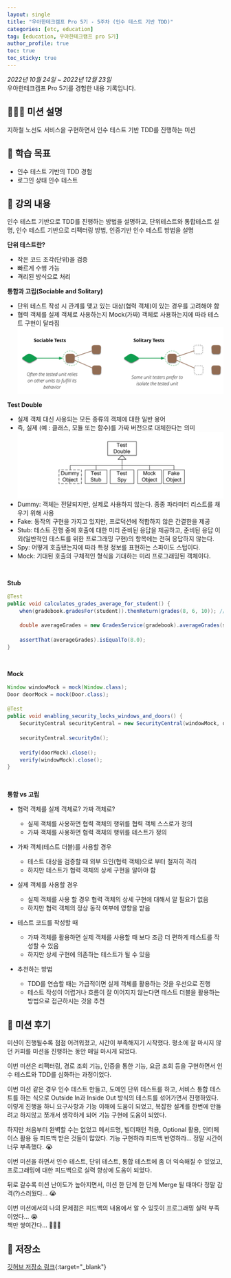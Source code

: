 ```yaml
---
layout: single
title: "우아한테크캠프 Pro 5기 - 5주차 (인수 테스트 기반 TDD)"
categories: [etc, education]
tag: [education, 우아한테크캠프 pro 5기]
author_profile: true
toc: true
toc_sticky: true
---
```


*2022년 10월 24일 ~ 2022년 12월 23일*  
우아한테크캠프 Pro 5기를 경험한 내용 기록입니다.

## 🙇🏻‍♂️ 미션 설명
지하철 노선도 서비스을 구현하면서 인수 테스트 기반 TDD를 진행하는 미션

## 🎯 학습 목표
- 인수 테스트 기반의 TDD 경험
- 로그인 상태 인수 테스트

## 📖 강의 내용
인수 테스트 기반으로 TDD를 진행하는 방법을 설명하고, 단위테스트와 통합테스트 설명, 인수 테스트 기반으로 리팩터링 방법, 인증기반 인수 테스트 방법을 설명

**단위 테스트란?**  
- 작은 코드 조각(단위)을 검증
- 빠르게 수행 가능
- 격리된 방식으로 처리

**통합과 고립(Sociable and Solitary)**  
- 단위 테스트 작성 시 관계를 맺고 있는 대상(협력 객체)이 있는 경우를 고려해야 함
- 협력 객체를 실제 객체로 사용하는지 Mock(가짜) 객체로 사용하는지에 따라 테스트 구현이 달라짐
![sociable_and_solitary](/assets/images/posts/sociable_and_solitary.png)


**Test Double**  
- 실제 객체 대신 사용되는 모든 종류의 객체에 대한 일반 용어
- 즉, 실제 (예 : 클래스, 모듈 또는 함수)를 가짜 버전으로 대체한다는 의미
![test_double](/assets/images/posts/test_double.png)
- Dummy: 객체는 전달되지만, 실제로 사용하지 않는다. 종종 파라미터 리스트를 채우기 위해 사용
- Fake: 동작의 구현을 가지고 있지만, 프로덕션에 적합하지 않은 간결한을 제공
- Stub: 테스트 진행 중에 호출에 대한 미리 준비된 응답을 제공하고, 준비된 응답 이외(일반적인 테스트를 위한 프로그래밍 구현)의 항목에는 전혀 응답하지 않는다.
- Spy: 어떻게 호출됐는지에 따라 특정 정보를 표현하는 스파이도 스텁이다.
- Mock: 기대된 호출의 구체적인 형식을 기대하는 미리 프로그래밍된 객체이다.

<br/>

**Stub**
```java
@Test
public void calculates_grades_average_for_student() {
    when(gradebook.gradesFor(student)).thenReturn(grades(8, 6, 10)); // stubbing

    double averageGrades = new GradesService(gradebook).averageGrades(student);

    assertThat(averageGrades).isEqualTo(8.0);
}
```

<br/>

**Mock**
```java
Window windowMock = mock(Window.class);
Door doorMock = mock(Door.class);

@Test
public void enabling_security_locks_windows_and_doors() {
    SecurityCentral securityCentral = new SecurityCentral(windowMock, doorMock);

    securityCentral.securityOn();

    verify(doorMock).close();
    verify(windowMock).close();
}
```

<br/>

**통합 vs 고립**  
- 협력 객체를 실제 객체로? 가짜 객체로?
  - 실제 객체를 사용하면 협력 객체의 행위를 협력 객체 스스로가 정의
  - 가짜 객체를 사용하면 협력 객체의 행위를 테스트가 정의

- 가짜 객체(테스트 더블)를 사용할 경우
  - 테스트 대상을 검증할 때 외부 요인(협력 객체)으로 부터 철저히 격리
  - 하지만 테스트가 협력 객체의 상세 구현을 알아야 함

- 실제 객체를 사용할 경우
  - 실제 객체를 사용 할 경우 협력 객체의 상세 구현에 대해서 알 필요가 없음
  - 하지만 협력 객체의 정상 동작 여부에 영향을 받음

- 테스트 코드를 작성할 때
  - 가짜 객체를 활용하면 실제 객체를 사용할 때 보다 조금 더 편하게 테스트를 작성할 수 있음
  - 하지만 상세 구현에 의존하는 테스트가 될 수 있음

- 추천하는 방법
  - TDD를 연습할 때는 가급적이면 실제 객체를 활용하는 것을 우선으로 진행
  - 테스트 작성이 어렵거나 흐름이 잘 이어지지 않는다면 테스트 더블을 활용하는 방법으로 접근하시는 것을 추천




## 📝 미션 후기
미션이 진행될수록 점점 어려워졌고, 시간이 부족해지기 시작했다. 평소에 잘 마시지 않던 커피를 미션을 진행하는 동안 매일 마시게 되었다.

이번 미션은 리팩터링, 경로 조회 기능, 인증을 통한 기능, 요금 조회 등을 구현하면서 인수 테스트와 TDD를 심화하는 과정이었다.

이번 미션 같은 경우 인수 테스트 만들고, 도메인 단위 테스트를 하고, 서비스 통합 테스트를 하는 식으로 Outside In과 Inside Out 방식의 테스트를 섞어가면서 진행하였다. 이렇게 진행을 하니 요구사항과 기능 이해에 도움이 되었고, 복잡한 설계를 한번에 만들려고 하지않고 쪼개서 생각하게 되어 기능 구현에 도움이 되었다.

하지만 처음부터 완벽할 수는 없었고 메서드명, 빌더패턴 적용, Optional 활용, 인터페이스 활용 등 피드백 받은 것들이 많았다. 기능 구현하랴 피드백 반영하랴... 정말 시간이 너무 부족했다. 😭

이번 미션을 하면서 인수 테스트, 단위 테스트, 통합 테스트에 좀 더 익숙해질 수 있었고, 프로그래밍에 대한 피드백으로 실력 향상에 도움이 되었다. 

뒤로 갈수록 미션 난이도가 높아지면서, 미션 한 단계 한 단계 Merge 될 때마다 정말 감격(?)스러웠다... 😭

이번 미션에서의 나의 문제점은 피드백의 내용에서 알 수 있듯이 프로그래밍 실력 부족이었다... 😭  
책만 쌓여간다... 📖📖📖

## 💾 저장소
[깃허브 저장소 링크](https://github.com/sangjaeoh/atdd-subway-service/tree/step4){:target="_blank"}
